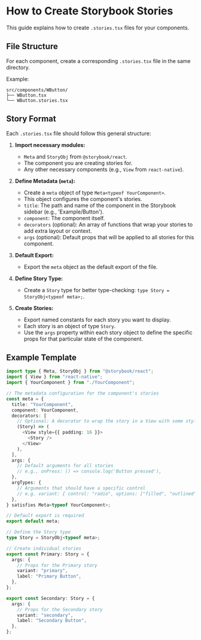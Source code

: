 # How to Create Storybook Stories

This guide explains how to create `.stories.tsx` files for your components.

## File Structure

For each component, create a corresponding `.stories.tsx` file in the same directory.

Example:

```
src/components/WButton/
├── WButton.tsx
└── WButton.stories.tsx
```

## Story Format

Each `.stories.tsx` file should follow this general structure:

1.  **Import necessary modules:**

    - `Meta` and `StoryObj` from `@storybook/react`.
    - The component you are creating stories for.
    - Any other necessary components (e.g., `View` from `react-native`).

2.  **Define Metadata (`meta`):**

    - Create a `meta` object of type `Meta<typeof YourComponent>`.
    - This object configures the component's stories.
    - `title`: The path and name of the component in the Storybook sidebar (e.g., 'Example/Button').
    - `component`: The component itself.
    - `decorators` (optional): An array of functions that wrap your stories to add extra layout or context.
    - `args` (optional): Default props that will be applied to all stories for this component.

3.  **Default Export:**

    - Export the `meta` object as the default export of the file.

4.  **Define Story Type:**

    - Create a `Story` type for better type-checking: `type Story = StoryObj<typeof meta>;`.

5.  **Create Stories:**
    - Export named constants for each story you want to display.
    - Each story is an object of type `Story`.
    - Use the `args` property within each story object to define the specific props for that particular state of the component.

## Example Template

```typescript
import type { Meta, StoryObj } from "@storybook/react";
import { View } from "react-native";
import { YourComponent } from "./YourComponent";

// The metadata configuration for the component's stories
const meta = {
  title: "YourComponent",
  component: YourComponent,
  decorators: [
    // Optional: A decorator to wrap the story in a View with some styles
    (Story) => (
      <View style={{ padding: 16 }}>
        <Story />
      </View>
    ),
  ],
  args: {
    // Default arguments for all stories
    // e.g., onPress: () => console.log('Button pressed'),
  },
  argTypes: {
    // Arguments that should have a specific control
    // e.g. variant: { control: "radio", options: ["filled", "outlined", "text"] }
  },
} satisfies Meta<typeof YourComponent>;

// Default export is required
export default meta;

// Define the Story type
type Story = StoryObj<typeof meta>;

// Create individual stories
export const Primary: Story = {
  args: {
    // Props for the Primary story
    variant: "primary",
    label: "Primary Button",
  },
};

export const Secondary: Story = {
  args: {
    // Props for the Secondary story
    variant: "secondary",
    label: "Secondary Button",
  },
};
```
